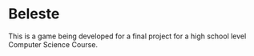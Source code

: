 # Beleste

This is a game being developed for a final project for a high school level Computer Science Course.
